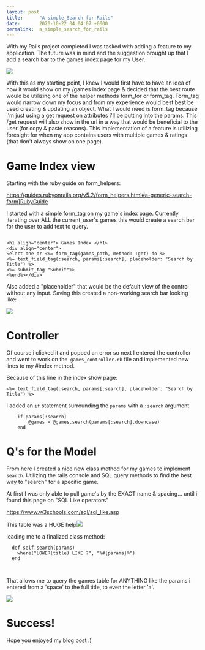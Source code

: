 ```yaml
---
layout: post
title:      "A simple_Search for Rails"
date:       2020-10-22 04:04:07 +0000
permalink:  a_simple_search_for_rails
---
```



With my Rails project completed I was tasked with adding a feature to my application. The future was in mind and the suggestion brought up that I add a search bar to the games index page for my User. 

![](https://i.imgur.com/FcubUJrl.png)

With this as my starting point, I knew I would first have to have an idea of how it would show on my /games index page & decided that the best route would be utilizing one of the helper methods form_for or form_tag. Form_tag would narrow down my focus and from my experience would best best be used creating & updating an object. What I would need is form_tag because i'm just using a get request on attributes i'll be putting into the params. This /get request will also show in the url in a way that would be beneficial to the user (for copy & paste reasons). This implementation of a feature is utilizing foresight for when my app contains users with multiple games & ratings (that don't always show on one page). 

# Game Index view
Starting with the ruby guide on form_helpers:

https://guides.rubyonrails.org/v5.2/form_helpers.html#a-generic-search-form]RubyGuide 

I started with a simple form_tag on my game's index page. Currently iterating over ALL the current_user's games this would create a search bar for the user to add text to query.

```

<h1 align="center"> Games Index </h1>
<div align="center"> 
Select one or <%= form_tag(games_path, method: :get) do %>
<%= text_field_tag(:search, params[:search], placeholder: "Search by Title") %>
<%= submit_tag "Submit"%>
<%end%></div>
```

Also added a "placeholder" that would be the default view of the control without any input. Saving this created a non-working search bar looking like: 

![](https://i.imgur.com/DOskHszl.png)

# Controller
Of course i clicked it and popped an error so next I entered the controller and went to work on the` games_controller.rb` file and implemented new lines to my #index method.

Because of this line in the index show page:

```
<%= text_field_tag(:search, params[:search], placeholder: "Search by Title") %>

```
I added an `if` statement surrounding the `params` with a `:search` argument.

```
	if params[:search]
		@games = @games.search(params[:search].downcase)
	end

```


# Q's for the Model
From here I created a nice new class method for my games to implement `search`. Utilizing the rails console and SQL query methods to find the best way to "search" for a specific game. 

At first I was only able to pull game's by the EXACT name & spacing... until i found this page on "SQL Like operators" 

https://www.w3schools.com/sql/sql_like.asp

This table was a HUGE help![](https://i.imgur.com/3WFluNDl.png)

leading me to a finalized class method:

```
  def self.search(params)
  	where("LOWER(title) LIKE ?", "%#{params}%")
  end
	
	
```
That allows me to query the games table for ANYTHING like the params i entered from a 'space' to the full title, to even the letter 'a'.

![](https://i.imgur.com/IwPn5NWl.png)

# Success!

Hope you enjoyed my blog post :)




